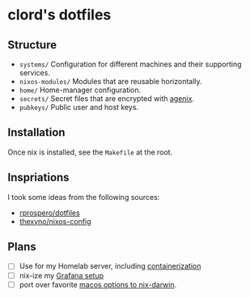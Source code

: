 # clord's dotfiles

## Structure

- `systems/`
  Configuration for different machines and their supporting services.
- `nixos-modules/`
  Modules that are reusable horizontally.
- `home/`
  Home-manager configuration.
- `secrets/`
  Secret files that are encrypted with [agenix](https://github.com/ryantm/agenix).
- `pubkeys/`
  Public user and host keys.

## Installation

Once nix is installed, see the `Makefile` at the root.

## Inspriations

I took some ideas from the following sources:

- [rprospero/dotfiles](https://gitlab.com/rprospero/dotfiles/)
- [thexyno/nixos-config](https://github.com/thexyno/nixos-config)

## Plans

- [ ] Use for my Homelab server, including [containerization](https://www.tweag.io/blog/2020-07-31-nixos-flakes/)
- [ ] nix-ize my [Grafana setup](https://xeiaso.net/blog/prometheus-grafana-loki-nixos-2020-11-20/)
- [ ] port over favorite [macos options to nix-darwin](https://github.com/LnL7/nix-darwin/blob/master/modules/examples/lnl.nix).

